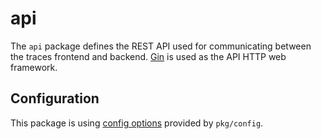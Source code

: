 # api

The `api` package defines the REST API used for communicating between the traces frontend and backend.
[Gin](https://github.com/gin-gonic/gin) is used as the API HTTP web framework.

## Configuration

This package is using [config options](../config/README.md) provided by `pkg/config`.
